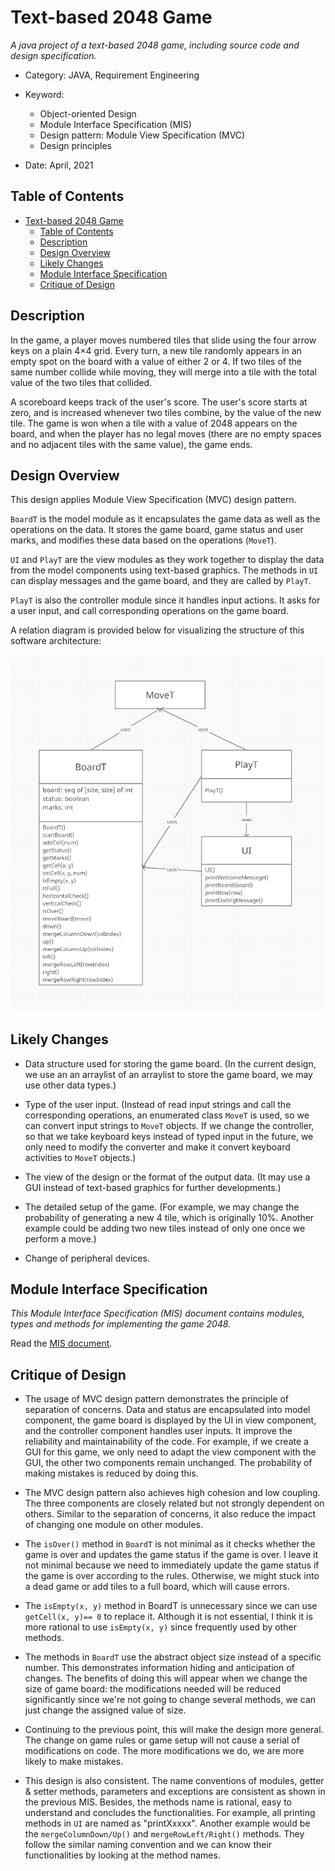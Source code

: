 # Text-based 2048 Game
*A java project of a text-based 2048 game, including source code and design specification.*

- Category: JAVA, Requirement Engineering
  
- Keyword: 
  - Object-oriented Design
  - Module Interface Specification (MIS)
  - Design pattern: Module View Specification (MVC)
  - Design principles
- Date: April, 2021

## Table of Contents
- [Text-based 2048 Game](#text-based-2048-game)
  - [Table of Contents](#table-of-contents)
  - [Description](#description)
  - [Design Overview](#design-overview)
  - [Likely Changes](#likely-changes)
  - [Module Interface Specification](#module-interface-specification)
  - [Critique of Design](#critique-of-design)

## Description

In the game, a player moves numbered tiles that slide using the four arrow keys on a plain 4×4 grid. Every turn, a new tile randomly appears in an empty spot on the board with a value of either 2 or 4. If two tiles of the same number collide while moving, they will merge into a tile with the total value of the two tiles that collided. 

A scoreboard keeps track of the user's score. The user's score starts at zero, and is increased whenever two tiles combine, by the value of the new tile. The game is won when a tile with a value of 2048 appears on the board, and when the
player has no legal moves (there are no empty spaces and no adjacent tiles with the same value), the game ends.

## Design Overview

This design applies Module View Specification (MVC) design pattern.

`BoardT` is the model module as it encapsulates the game data as well as the operations on the data. It stores the game board, game status and user marks, and modifies these
data based on the operations (`MoveT`).

`UI` and `PlayT` are the view modules as they work together to display the data from the model components using text-based graphics. The methods in `UI` can display messages and the game board, and they are called by `PlayT`.

`PlayT` is also the controller module since it handles input actions. It asks for a user input, and call corresponding operations on the game board.

A relation diagram is provided below for visualizing the structure of this software architecture:

![Relation diagram](./diagrams/relation.png)

## Likely Changes

- Data structure used for storing the game board. (In the current design, we use an an arraylist of an arraylist to store the game board, we may use other data types.)

- Type of the user input. (Instead of read input strings and call the corresponding operations, an enumerated class `MoveT` is used, so we can convert input strings to `MoveT` objects. If we change the controller, so that we take keyboard keys instead
of typed input in the future, we only need to modify the converter and make it convert keyboard activities to `MoveT` objects.)

- The view of the design or the format of the output data. (It may use a GUI instead of text-based graphics for further developments.)

- The detailed setup of the game. (For example, we may change the probability of generating a new 4 tile, which is originally 10%. Another example could be adding two new tiles instead of only one once we perform a move.)

- Change of peripheral devices.

## Module Interface Specification

*This Module Interface Specification (MIS) document contains modules, types and methods for implementing the game 2048.*

Read the [MIS document](./MIS.pdf).

## Critique of Design

- The usage of MVC design pattern demonstrates the principle of separation of concerns. 
Data and status are encapsulated into model component, the game board is displayed by the UI in view component, and the controller component handles user inputs.
It improve the reliability and maintainability of the code. 
For example, if we create a GUI for this game, we only need to adapt the view component with the GUI, the other two components remain unchanged. 
The probability of making mistakes is reduced by doing this.

- The MVC design pattern also achieves high cohesion and low coupling. 
The three components are closely related but not strongly dependent on others. 
Similar to the separation of concerns, it also reduce the impact of changing one module on other modules.

- The `isOver()` method in `BoardT` is not minimal as it checks whether the game is over and updates the game status if the game is over. 
I leave it not minimal because we need to immediately update the game status if the game is over according to the rules. 
Otherwise, we might stuck into a dead game or add tiles to a full board, which will cause errors.

- The `isEmpty(x, y)` method in BoardT is unnecessary since we can use `getCell(x, y)== 0` to replace it. 
Although it is not essential, I think it is more rational to use `isEmpty(x, y)` since frequently used by other methods.

- The methods in `BoardT` use the abstract object size instead of a specific number.
This demonstrates information hiding and anticipation of changes. The benefits of doing this will appear when we change the size of game board: the modifications needed will be reduced significantly since we're not going to change several methods,
we can just change the assigned value of size.

- Continuing to the previous point, this will make the design more general.
The change on game rules or game setup will not cause a serial of modifications on code.
The more modifications we do, we are more likely to make mistakes.

- This design is also consistent. The name conventions of modules, getter & setter methods, parameters and exceptions are consistent as shown in the previous MIS.
Besides, the methods name is rational, easy to understand and concludes the functionalities. 
For example, all printing methods in `UI` are named as "printXxxxx".
Another example would be the `mergeColumnDown/Up()` and `mergeRowLeft/Right()` methods. 
They follow the similar naming convention and we can know their functionalities by looking at the method names.
